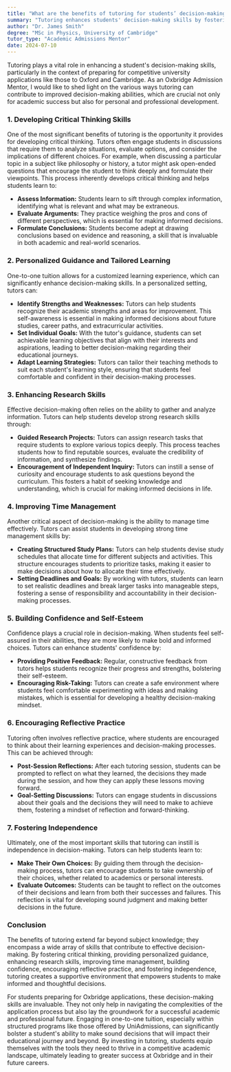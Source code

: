 ```yaml
---
title: "What are the benefits of tutoring for students’ decision-making skills?"
summary: "Tutoring enhances students' decision-making skills by fostering critical thinking, vital for academic success and personal development in competitive applications."
author: "Dr. James Smith"
degree: "MSc in Physics, University of Cambridge"
tutor_type: "Academic Admissions Mentor"
date: 2024-07-10
---
```


Tutoring plays a vital role in enhancing a student's decision-making skills, particularly in the context of preparing for competitive university applications like those to Oxford and Cambridge. As an Oxbridge Admission Mentor, I would like to shed light on the various ways tutoring can contribute to improved decision-making abilities, which are crucial not only for academic success but also for personal and professional development.

### 1. Developing Critical Thinking Skills

One of the most significant benefits of tutoring is the opportunity it provides for developing critical thinking. Tutors often engage students in discussions that require them to analyze situations, evaluate options, and consider the implications of different choices. For example, when discussing a particular topic in a subject like philosophy or history, a tutor might ask open-ended questions that encourage the student to think deeply and formulate their viewpoints. This process inherently develops critical thinking and helps students learn to:

- **Assess Information:** Students learn to sift through complex information, identifying what is relevant and what may be extraneous.
- **Evaluate Arguments:** They practice weighing the pros and cons of different perspectives, which is essential for making informed decisions.
- **Formulate Conclusions:** Students become adept at drawing conclusions based on evidence and reasoning, a skill that is invaluable in both academic and real-world scenarios.

### 2. Personalized Guidance and Tailored Learning

One-to-one tuition allows for a customized learning experience, which can significantly enhance decision-making skills. In a personalized setting, tutors can:

- **Identify Strengths and Weaknesses:** Tutors can help students recognize their academic strengths and areas for improvement. This self-awareness is essential in making informed decisions about future studies, career paths, and extracurricular activities.
- **Set Individual Goals:** With the tutor's guidance, students can set achievable learning objectives that align with their interests and aspirations, leading to better decision-making regarding their educational journeys.
- **Adapt Learning Strategies:** Tutors can tailor their teaching methods to suit each student's learning style, ensuring that students feel comfortable and confident in their decision-making processes.

### 3. Enhancing Research Skills

Effective decision-making often relies on the ability to gather and analyze information. Tutors can help students develop strong research skills through:

- **Guided Research Projects:** Tutors can assign research tasks that require students to explore various topics deeply. This process teaches students how to find reputable sources, evaluate the credibility of information, and synthesize findings.
- **Encouragement of Independent Inquiry:** Tutors can instill a sense of curiosity and encourage students to ask questions beyond the curriculum. This fosters a habit of seeking knowledge and understanding, which is crucial for making informed decisions in life.

### 4. Improving Time Management

Another critical aspect of decision-making is the ability to manage time effectively. Tutors can assist students in developing strong time management skills by:

- **Creating Structured Study Plans:** Tutors can help students devise study schedules that allocate time for different subjects and activities. This structure encourages students to prioritize tasks, making it easier to make decisions about how to allocate their time effectively.
- **Setting Deadlines and Goals:** By working with tutors, students can learn to set realistic deadlines and break larger tasks into manageable steps, fostering a sense of responsibility and accountability in their decision-making processes.

### 5. Building Confidence and Self-Esteem

Confidence plays a crucial role in decision-making. When students feel self-assured in their abilities, they are more likely to make bold and informed choices. Tutors can enhance students' confidence by:

- **Providing Positive Feedback:** Regular, constructive feedback from tutors helps students recognize their progress and strengths, bolstering their self-esteem.
- **Encouraging Risk-Taking:** Tutors can create a safe environment where students feel comfortable experimenting with ideas and making mistakes, which is essential for developing a healthy decision-making mindset.

### 6. Encouraging Reflective Practice

Tutoring often involves reflective practice, where students are encouraged to think about their learning experiences and decision-making processes. This can be achieved through:

- **Post-Session Reflections:** After each tutoring session, students can be prompted to reflect on what they learned, the decisions they made during the session, and how they can apply these lessons moving forward.
- **Goal-Setting Discussions:** Tutors can engage students in discussions about their goals and the decisions they will need to make to achieve them, fostering a mindset of reflection and forward-thinking.

### 7. Fostering Independence

Ultimately, one of the most important skills that tutoring can instill is independence in decision-making. Tutors can help students learn to:

- **Make Their Own Choices:** By guiding them through the decision-making process, tutors can encourage students to take ownership of their choices, whether related to academics or personal interests.
- **Evaluate Outcomes:** Students can be taught to reflect on the outcomes of their decisions and learn from both their successes and failures. This reflection is vital for developing sound judgment and making better decisions in the future.

### Conclusion

The benefits of tutoring extend far beyond subject knowledge; they encompass a wide array of skills that contribute to effective decision-making. By fostering critical thinking, providing personalized guidance, enhancing research skills, improving time management, building confidence, encouraging reflective practice, and fostering independence, tutoring creates a supportive environment that empowers students to make informed and thoughtful decisions.

For students preparing for Oxbridge applications, these decision-making skills are invaluable. They not only help in navigating the complexities of the application process but also lay the groundwork for a successful academic and professional future. Engaging in one-to-one tuition, especially within structured programs like those offered by UniAdmissions, can significantly bolster a student's ability to make sound decisions that will impact their educational journey and beyond. By investing in tutoring, students equip themselves with the tools they need to thrive in a competitive academic landscape, ultimately leading to greater success at Oxbridge and in their future careers.
    